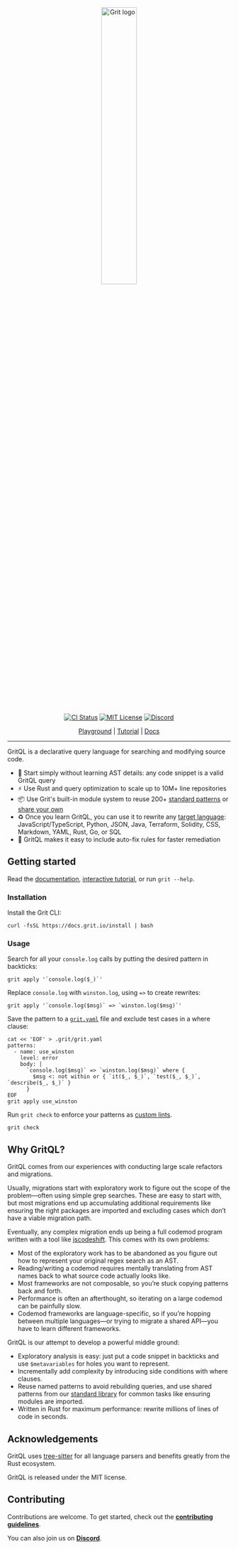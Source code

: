 <div align="center">
  <picture>
    <source media="(prefers-color-scheme: dark)" srcset="https://raw.githubusercontent.com/getgrit/gritql/main/assets/grit-logo-darkmode.png">
    <img alt="Grit logo" src="https://raw.githubusercontent.com/getgrit/gritql/main/assets/grit-logo.png" width="40%">
  </picture>
</div>

<br>

<div align="center">

[![CI Status](https://img.shields.io/github/actions/workflow/status/getgrit/gritql/main.yaml)](https://github.com/getgrit/gritql/actions/workflows/main.yaml)
[![MIT License](https://img.shields.io/github/license/getgrit/gritql)](https://github.com/getgrit/gritql/blob/main/LICENSE)
[![Discord](https://img.shields.io/discord/1063097320771698699?logo=discord&label=discord)](https://docs.grit.io/discord)

[Playground](https://app.grit.io/studio) |
[Tutorial](https://docs.grit.io/tutorials/gritql) |
[Docs](https://docs.grit.io/language)

</div>

<hr>

GritQL is a declarative query language for searching and modifying source code.

- 📖 Start simply without learning AST details: any code snippet is a valid GritQL query
- ⚡️ Use Rust and query optimization to scale up to 10M+ line repositories
- 📦 Use Grit's built-in module system to reuse 200+ [standard patterns](https://github.com/getgrit/stdlib) or [share your own](https://docs.grit.io/guides/sharing#anchor-publishing-patterns)
- ♻️ Once you learn GritQL, you can use it to rewrite any [target language](https://docs.grit.io/language/target-languages): JavaScript/TypeScript, Python, JSON, Java, Terraform, Solidity, CSS, Markdown, YAML, Rust, Go, or SQL
- 🔧 GritQL makes it easy to include auto-fix rules for faster remediation

## Getting started

Read the [documentation](https://docs.grit.io/language/overview), [interactive tutorial](https://docs.grit.io/tutorials/gritql), or run `grit --help`.

### Installation

Install the Grit CLI:

```
curl -fsSL https://docs.grit.io/install | bash
```

### Usage

Search for all your `console.log` calls by putting the desired pattern in backticks:

```
grit apply '`console.log($_)`'
```

Replace `console.log` with `winston.log`, using `=>` to create rewrites:

```
grit apply '`console.log($msg)` => `winston.log($msg)`'
```

Save the pattern to a [`grit.yaml`](https://docs.grit.io/guides/config) file and exclude test cases in a where clause:

```
cat << 'EOF' > .grit/grit.yaml
patterns:
  - name: use_winston
    level: error
    body: |
      `console.log($msg)` => `winston.log($msg)` where {
        $msg <: not within or { `it($_, $_)`, `test($_, $_)`, `describe($_, $_)` }
      }
EOF
grit apply use_winston
```

Run `grit check` to enforce your patterns as [custom lints](https://docs.grit.io/guides/ci).

```
grit check
```

## Why GritQL?

GritQL comes from our experiences with conducting large scale refactors and migrations.

Usually, migrations start with exploratory work to figure out the scope of the problem—often using simple grep searches. These are easy to start with, but most migrations end up accumulating additional requirements like ensuring the right packages are imported and excluding cases which don’t have a viable migration path.

Eventually, any complex migration ends up being a full codemod program written with a tool like [jscodeshift](https://github.com/facebook/jscodeshift). This comes with its own problems:
- Most of the exploratory work has to be abandoned as you figure out how to represent your original regex search as an AST.
- Reading/writing a codemod requires mentally translating from AST names back to what source code actually looks like.
- Most frameworks are not composable, so you’re stuck copying patterns back and forth.
- Performance is often an afterthought, so iterating on a large codemod can be painfully slow.
- Codemod frameworks are language-specific, so if you’re hopping between multiple languages—or trying to migrate a shared API—you have to learn different frameworks.

GritQL is our attempt to develop a powerful middle ground:
- Exploratory analysis is easy: just put a code snippet in backticks and use `$metavariables` for holes you want to represent.
- Incrementally add complexity by introducing side conditions with where clauses.
- Reuse named patterns to avoid rebuilding queries, and use shared patterns from our [standard library](https://github.com/getgrit/stdlib) for common tasks like ensuring modules are imported.
- Written in Rust for maximum performance: rewrite millions of lines of code in seconds.

## Acknowledgements

GritQL uses [tree-sitter](https://github.com/tree-sitter/tree-sitter) for all language parsers and benefits greatly from the Rust ecosystem.

GritQL is released under the MIT license.

## Contributing

Contributions are welcome. To get started, check out the [**contributing guidelines**](./CONTRIBUTING.md).

You can also join us on [**Discord**](https://docs.grit.io/discord).

